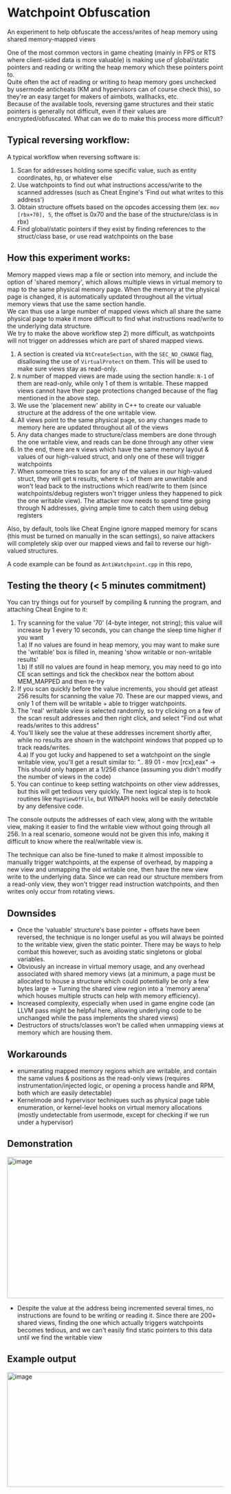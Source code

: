 # Watchpoint Obfuscation
An experiment to help obfuscate the access/writes of heap memory using shared memory-mapped views  

One of the most common vectors in game cheating (mainly in FPS or RTS where client-sided data is more valuable) is making use of global/static pointers and reading or writing the heap memory which these pointers point to.  
Quite often the act of reading or writing to heap memory goes unchecked by usermode anticheats (KM and hypervisors can of course check this), so they're an easy target for makers of aimbots, wallhacks, etc.  
Because of the available tools, reversing game structures and their static pointers is generally not difficult, even if their values are encrypted/obfuscated. What can we do to make this process more difficult?  

## Typical reversing workflow:  
A typical workflow when reversing software is:  
1) Scan for addresses holding some specific value, such as entity coordinates, hp, or whatever else    
2) Use watchpoints to find out what instructions access/write to the scanned addresses (such as Cheat Engine's 'Find out what writes to this address')  
3) Obtain structure offsets based on the opcodes accessing them (ex. `mov [rbx+70], 5`, the offset is 0x70 and the base of the structure/class is in rbx)
4) Find global/static pointers if they exist by finding references to the struct/class base, or use read watchpoints on the base  

## How this experiment works:  

Memory mapped views map a file or section into memory, and include the option of 'shared memory', which allows multiple views in virtual memory to map to the same physical memory page. When the memory at the physical page is changed, it is automatically updated throughout all the virtual memory views that use the same section handle.  
We can thus use a large number of mapped views which all share the same physical page to make it more difficult to find what instructions read/write to the underlying data structure.  
We try to make the above workflow step 2) more difficult, as watchpoints will not trigger on addresses which are part of shared mapped views.    

1) A section is created via `NtCreateSection`, with the `SEC_NO_CHANGE` flag, disallowing the use of `VirtualProtect` on them. This will be used to make sure views stay as read-only.     
2) `N` number of mapped views are made using the section handle: `N-1` of them are read-only, while only 1 of them is writable. These mapped views cannot have their page protections changed because of the flag mentioned in the above step.  
3) We use the 'placement new' ability in C++ to create our valuable structure at the address of the one writable view.  
4) All views point to the same physical page, so any changes made to memory here are updated throughout all of the views  
5) Any data changes made to structure/class members are done through the one writable view, and reads can be done through any other view  
6) In the end, there are `N` views which have the same memory layout & values of our high-valued struct, and only one of these will trigger watchpoints  
7) When someone tries to scan for any of the values in our high-valued struct, they will get `N` results, where `N-1` of them are unwritable and won't lead back to the instructions which read/write to them (since watchpoints/debug registers won't trigger unless they happened to pick the one writable view). The attacker now needs to spend time going through N addresses, giving ample time to catch them using debug registers  

Also, by default, tools like Cheat Engine ignore mapped memory for scans (this must be turned on manually in the scan settings), so naive attackers will completely skip over our mapped views and fail to reverse our high-valued structures.  

A code example can be found as `AntiWatchpoint.cpp` in this repo, 

## Testing the theory (< 5 minutes commitment)  

You can try things out for yourself by compiling & running the program, and attaching Cheat Engine to it:

1) Try scanning for the value '70' (4-byte integer, not string); this value will increase by 1 every 10 seconds, you can change the sleep time higher if you want    
1.a) If no values are found in heap memory, you may want to make sure the 'writable' box is filled in, meaning 'show writable or non-writable results'  
1.b) If still no values are found in heap memory, you may need to go into CE scan settings and tick the checkbox near the bottom about MEM_MAPPED and then re-try  
2) If you scan quickly before the value increments, you should get atleast 256 results for scanning the value 70. These are our mapped views, and only 1 of them will be writable + able to trigger watchpoints.  
3) The 'real' writable view is selected randomly, so try clicking on a few of the scan result addresses and then right click, and select "Find out what reads/writes to this address"  
4) You'll likely see the value at these addresses increment shortly after, while no results are shown in the watchpoint windows that popped up to track reads/writes.  
4.a) If you got lucky and happened to set a watchpoint on the single writable view, you'll get a result similar to: ".. 89 01 - mov [rcx],eax" -> This should only happen at a 1/256 chance (assuming you didn't modify the number of views in the code)  
5) You can continue to keep setting watchpoints on other view addresses, but this will get tedious very quickly. The next logical step is to hook routines like `MapViewOfFile`, but WINAPI hooks will be easily detectable by any defensive code.  

The console outputs the addresses of each view, along with the writable view, making it easier to find the writable view without going through all 256. In a real scenario, someone would not be given this info, making it difficult to know where the real/writable view is.  

The technique can also be fine-tuned to make it almost impossible to manually trigger watchpoints, at the expense of overhead, by mapping a new view and unmapping the old writable one, then have the new view write to the underlying data. Since we can read our structure members from a read-only view, they won't trigger read instruction watchpoints, and then writes only occur from rotating views.  

## Downsides
- Once the 'valuable' structure's base pointer + offsets have been reversed, the technique is no longer useful as you will always be pointed to the writable view, given the static pointer. There may be ways to help combat this however, such as avoiding static singletons or global variables.  
- Obviously an increase in virtual memory usage, and any overhead associated with shared memory views (at a minimum, a page must be allocated to house a structure which could potentially be only a few bytes large -> Turning the shared view region into a 'memory arena' which houses multiple structs can help with memory efficiency).  
- Increased complexity, especially when used in game engine code (an LLVM pass might be helpful here, allowing underlying code to be unchanged while the pass implements the shared views)    
- Destructors of structs/classes won't be called when unmapping views at memory which are housing them.  

## Workarounds  
- enumerating mapped memory regions which are writable, and contain the same values & positions as the read-only views (requires instrumentation/injected logic, or opening a process handle and RPM, both which are easily detectable)  
- Kernelmode and hypervisor techniques such as physical page table enumeration, or kernel-level hooks on virtual memory allocations (mostly undetectable from usermode, except for checking if we run under a hypervisor)  

## Demonstration

<img width="587" height="328" alt="image" src="https://github.com/user-attachments/assets/2056fbf0-edfd-4903-ba33-bccbc6d188d8" />  

* Despite the value at the address being incremented several times, no instructions are found to be writing or reading it. Since there are 200+ shared views, finding the one which actually triggers watchpoints becomes tedious, and we can't easily find static pointers to this data until we find the writable view  

## Example output

<img width="969" height="266" alt="image" src="https://github.com/user-attachments/assets/d6245585-f3f6-4f4a-9880-1afae3c6d974" />
